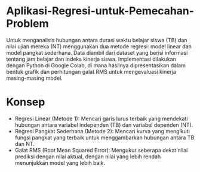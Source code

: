 # Aplikasi-Regresi-untuk-Pemecahan-Problem

Untuk menganalisis hubungan antara durasi waktu belajar siswa (TB) dan nilai ujian mereka (NT) menggunakan dua metode regresi: model linear dan model pangkat sederhana. Data diambil dari dataset yang berisi informasi tentang jam belajar dan indeks kinerja siswa. Implementasi dilakukan dengan Python di Google Colab, di mana hasilnya dipresentasikan dalam bentuk grafik dan perhitungan galat RMS untuk mengevaluasi kinerja masing-masing model.

# Konsep
* Regresi Linear (Metode 1): Mencari garis lurus terbaik yang mendekati hubungan antara variabel independen (TB) dan variabel dependen (NT).
* Regresi Pangkat Sederhana (Metode 2): Mencari kurva yang mengikuti fungsi pangkat yang terbaik untuk menggambarkan hubungan antara TB dan NT.
* Galat RMS (Root Mean Squared Error): Mengukur seberapa dekat nilai prediksi dengan nilai aktual, dengan nilai yang lebih rendah menunjukkan model yang lebih baik.
